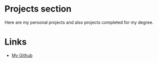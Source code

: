 # Projects section

Here are my personal projects and also projects completed for my degree.

# Links

- [My Github]({'https://github.com/mstrow/'})
